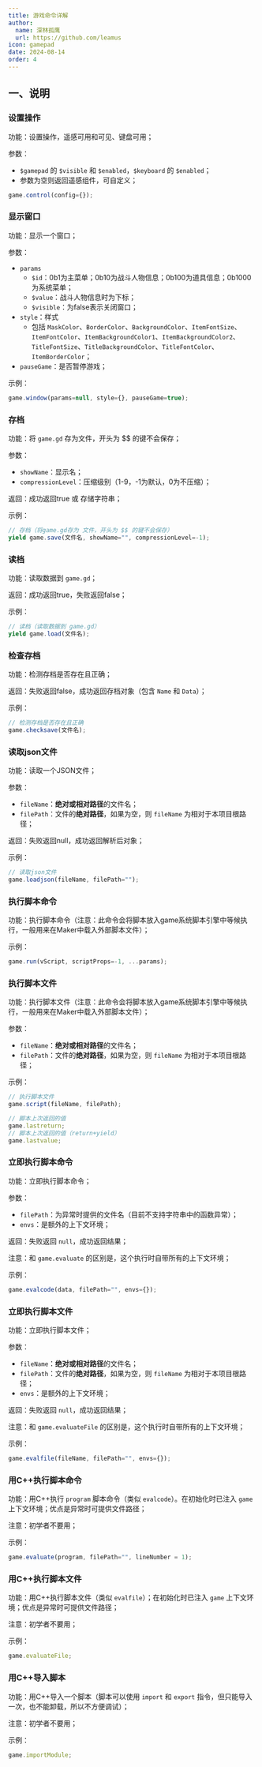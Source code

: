 ```yaml
---
title: 游戏命令详解
author:
  name: 深林孤鹰
  url: https://github.com/leamus
icon: gamepad
date: 2024-08-14
order: 4
---
```


## 一、说明

### 设置操作

功能：设置操作，遥感可用和可见、键盘可用；

参数：

- `$gamepad` 的 `$visible` 和 `$enabled`，`$keyboard` 的 `$enabled`；
- 参数为空则返回遥感组件，可自定义；

```js
game.control(config={});
```

### 显示窗口

功能：显示一个窗口；

参数：

- `params`
  - `$id`：0b1为主菜单；0b10为战斗人物信息；0b100为道具信息；0b1000为系统菜单；
  - `$value`：战斗人物信息时为下标；
  - `$visible`：为false表示关闭窗口；
- `style`：样式
  - 包括 `MaskColor`、`BorderColor`、`BackgroundColor`、`ItemFontSize`、`ItemFontColor`、`ItemBackgroundColor1`、`ItemBackgroundColor2`、`TitleFontSize`、`TitleBackgroundColor`、`TitleFontColor`、`ItemBorderColor`；
- `pauseGame`：是否暂停游戏；

示例：

```js
game.window(params=null, style={}, pauseGame=true);
```

### 存档

功能：将 `game.gd` 存为文件，开头为 $$ 的键不会保存；

参数：

- `showName`：显示名；
- `compressionLevel`：压缩级别（1-9，-1为默认，0为不压缩）；

返回：成功返回true 或 存储字符串；

示例：

```js
// 存档（将game.gd存为 文件，开头为 $$ 的键不会保存）
yield game.save(文件名, showName="", compressionLevel=-1);
```

### 读档

功能：读取数据到 `game.gd`；

返回：成功返回true，失败返回false；

示例：

```js
// 读档（读取数据到 game.gd）
yield game.load(文件名);
```

### 检查存档

功能：检测存档是否存在且正确；

返回：失败返回false，成功返回存档对象（包含 `Name` 和 `Data`）；

示例：

```js
// 检测存档是否存在且正确
game.checksave(文件名);
```

### 读取json文件

功能：读取一个JSON文件；

参数：

- `fileName`：**绝对或相对路径**的文件名；
- `filePath`：文件的**绝对路径**，如果为空，则 `fileName` 为相对于本项目根路径；

返回：失败返回null，成功返回解析后对象；

示例：

```js
// 读取json文件
game.loadjson(fileName, filePath="");
```

### 执行脚本命令

功能：执行脚本命令（注意：此命令会将脚本放入game系统脚本引擎中等候执行，一般用来在Maker中载入外部脚本文件）；

示例：

```js
game.run(vScript, scriptProps=-1, ...params);
```

### 执行脚本文件

功能：执行脚本文件（注意：此命令会将脚本放入game系统脚本引擎中等候执行，一般用来在Maker中载入外部脚本文件）；

参数：

- `fileName`：**绝对或相对路径**的文件名；
- `filePath`：文件的**绝对路径**，如果为空，则 `fileName` 为相对于本项目根路径；

示例：

```js
// 执行脚本文件
game.script(fileName, filePath);

// 脚本上次返回的值
game.lastreturn;
// 脚本上次返回的值（return+yield）
game.lastvalue;
```

### 立即执行脚本命令

功能：立即执行脚本命令；

参数：

- `filePath`：为异常时提供的文件名（目前不支持字符串中的函数异常）；
- `envs`：是额外的上下文环境；

返回：失败返回 `null`，成功返回结果；

注意：和 `game.evaluate` 的区别是，这个执行时自带所有的上下文环境；

示例：

```js
game.evalcode(data, filePath="", envs={});
```

### 立即执行脚本文件

功能：立即执行脚本文件；

参数：

- `fileName`：**绝对或相对路径**的文件名；
- `filePath`：文件的**绝对路径**，如果为空，则 `fileName` 为相对于本项目根路径；
- `envs`：是额外的上下文环境；

返回：失败返回 `null`，成功返回结果；

注意：和 `game.evaluateFile` 的区别是，这个执行时自带所有的上下文环境；

示例：

```js
game.evalfile(fileName, filePath="", envs={});
```

### 用C++执行脚本命令

功能：用C++执行 `program` 脚本命令（类似 `evalcode`）。在初始化时已注入 `game` 上下文环境；优点是异常时可提供文件路径；

注意：初学者不要用；

示例：

```js
game.evaluate(program, filePath="", lineNumber = 1);
```

### 用C++执行脚本文件

功能：用C++执行脚本文件（类似 `evalfile`）；在初始化时已注入 `game` 上下文环境；优点是异常时可提供文件路径；

注意：初学者不要用；

示例：

```js
game.evaluateFile;
```

### 用C++导入脚本

功能：用C++导入一个脚本（脚本可以使用 `import` 和 `export` 指令，但只能导入一次，也不能卸载，所以不方便调试）；

注意：初学者不要用；

示例：

```js
game.importModule;
```
